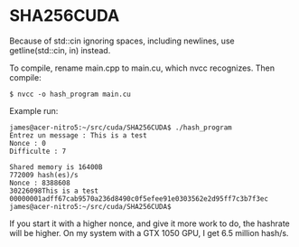 # SHA256CUDA

Because of std::cin ignoring spaces, including newlines, use getline(std::cin, in) instead.

To compile, rename main.cpp to main.cu, which nvcc recognizes.  Then compile:

`$ nvcc -o hash_program main.cu`

Example run:

```
james@acer-nitro5:~/src/cuda/SHA256CUDA$ ./hash_program 
Entrez un message : This is a test
Nonce : 0
Difficulte : 7

Shared memory is 16400B
772009 hash(es)/s
Nonce : 8388608
30226098This is a test
00000001adff67cab9570a236d8490c0f5efee91e0303562e2d95ff7c3b7f3ec
james@acer-nitro5:~/src/cuda/SHA256CUDA$
```

If you start it with a higher nonce, and give it more work to do, the hashrate will be higher.
On my system with a GTX 1050 GPU, I get 6.5 million hash/s.

